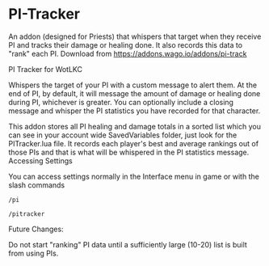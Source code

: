 # PI-Tracker
An addon (designed for Priests) that whispers that target when they receive PI and tracks their damage or healing done. It also records this data to "rank" each PI. Download from https://addons.wago.io/addons/pi-track

PI Tracker for WotLKC

Whispers the target of your PI with a custom message to alert them. At the end of PI, by default, it will message the amount of damage or healing done during PI, whichever is greater. You can optionally include a closing message and whisper the PI statistics you have recorded for that character.

This addon stores all PI healing and damage totals in a sorted list which you can see in your account wide SavedVariables folder, just look for the PITracker.lua file. It records each player's best and average rankings out of those PIs and that is what will be whispered in the PI statistics message.
Accessing Settings

You can access settings normally in the Interface menu in game or with the slash commands

    /pi

    /pitracker

Future Changes:

Do not start "ranking" PI data until a sufficiently large (10-20) list is built from using PIs.
